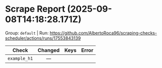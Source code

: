 # Scrape Report (2025-09-08T14:18:28.171Z)

Group: `default`  |  Run: https://github.com/AlbertoRoca96/scraping-checks-scheduler/actions/runs/17553843139

| Check | Changed | Keys | Error |
|---|:---:|:--|:--|
| `example_h1` | — |  |  |
